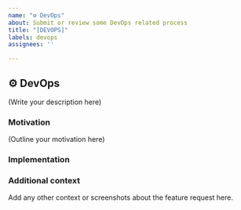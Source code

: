 ```yaml
---
name: "⚙️ DevOps"
about: Submit or review some DevOps related process
title: "[DEVOPS]"
labels: devops
assignees: ''

---
```


## ⚙️ DevOps

<!--
    What is the DevOps process you would like to see in foundry-zkSync?
-->

(Write your description here)

### Motivation

<!--
    Why should this DevOps process be implemented in foundry-zkSync?
    Is this feature request related to a problem? If so, please describe.
    Please link to any relevant issues or other PRs!
-->

(Outline your motivation here)

### Implementation

<!--
    What needs to be built for the DevOps process to be available in foundry-zkSync?
    How should this feature be implemented?
-->

### Additional context
Add any other context or screenshots about the feature request here.
